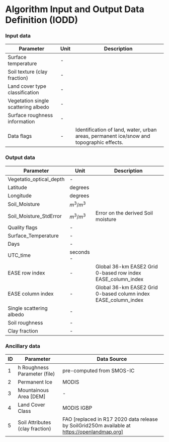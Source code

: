 # Algorithm Input and Output Data Definition (IODD)


### Input data

| Parameter                               | Unit | Description                                                                         |
|-----------------------------------------|------|-------------------------------------------------------------------------------------|
| Surface temperature                     | -    |                                                                                     |
| Soil texture (clay fraction)            | -    |                                                                                     |
| Land cover type classification          | -    |                                                                                     |
| Vegetation single scattering albedo     | -    |                                                                                     |
| Surface roughness information           | -    |                                                                                     |
| Data flags                              | -    | Identification of land, water, urban areas, permanent ice/snow and topographic effects. |


### Output data

| Parameter                   | Unit          | Description                                                |
|-----------------------------|---------------|------------------------------------------------------------|
| Vegetatio_optical_depth    | -             |                                                            |
| Latitude                    | degrees       |                                                            |
| Longitude                   | degrees       |                                                            |
| Soil_Moisture               | $m^3/m^3$     |                                                            |
| Soil_Moisture_StdError      | $m^3/m^3$     | Error on the derived Soil moisture                         |
| Quality flags               | -             |                                                            |
| Surface_Temperature | -             |                                                            |
| Days                        | -             |                                                            |
| UTC_time         | seconds -             |                                                            |
| EASE row index              | -             | Global 36-km EASE2 Grid 0-based row index EASE_column_index|
| EASE column index           | -             | Global 36-km EASE2 Grid 0-based column index EASE_column_index|
| Single scattering albedo    | -             |                                                            |
| Soil roughness              | -             |                                                            |
| Clay fraction               | -             |                                                            |



### Ancillary data

| ID | Parameter                   | Data Source                                                                                                      |
|----|-----------------------------|------------------------------------------------------------------------------------------------------------------|
| 1  | h Roughness Parameter (file)| pre-computed from SMOS-IC                                                                                        |
| 2  | Permanent Ice              | MODIS                                                                                                            |
| 3  | Mountainous Area [DEM]     | -                                                                                                                |
| 4  | Land Cover Class           | MODIS IGBP                                                                                                       |
| 5  | Soil Attributes (clay fraction) | FAO [replaced in R17 2020 data release by SoilGrid250m available at https://openlandmap.org]      

